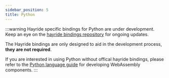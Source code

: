 ```yaml
---
sidebar_position: 5
title: Python
---
```


:::warning
Hayride specific bindings for Python are under development. Keep an eye on the [hayride bindings repository](https://github.com/hayride-dev/bindings) for ongoing updates.

The Hayride bindings are only designed to aid in the development process, **they are not required**. 

If you are interested in using Python without offical hayride bindings, please refer to the [Python language guide](https://component-model.bytecodealliance.org/language-support/python.html) for developing WebAssembly components.
:::